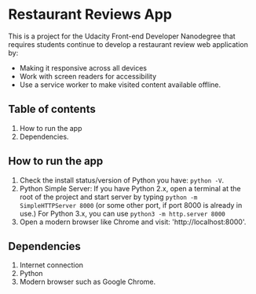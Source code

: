 # Restaurant Reviews App

This is a project for the Udacity Front-end Developer Nanodegree that requires students continue to develop a restaurant review web application by:
- Making it responsive across all devices
- Work with screen readers for accessibility
- Use a service worker to make visited content available offline.

## Table of contents

1. How to run the app
2. Dependencies.

## How to run the app

1. Check the install status/version of Python you have: `python -V`.
2. Python Simple Server: If you have Python 2.x, open a terminal at the root of the project and start server by typing `python -m SimpleHTTPServer 8000` (or some other port, if port 8000 is already in use.) For Python 3.x, you can use `python3 -m http.server 8000`
3. Open a modern browser like Chrome and visit: 'http://localhost:8000'.

## Dependencies

1. Internet connection
2. Python
3. Modern browser such as Google Chrome.